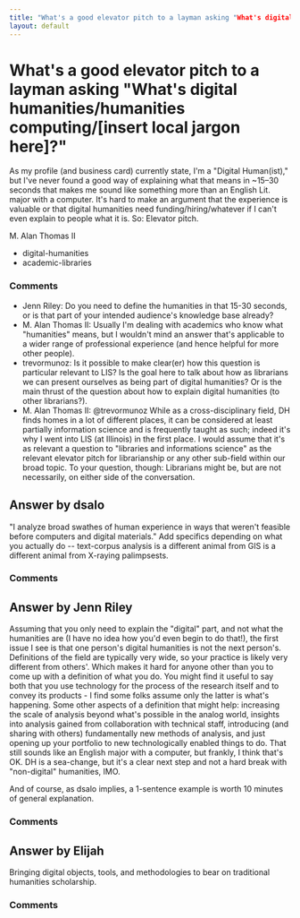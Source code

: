 ```yaml
---
title: "What's a good elevator pitch to a layman asking "What's digital humanities/humanities computing/[insert local jargon here]?""
layout: default
---
```

What's a good elevator pitch to a layman asking "What's digital humanities/humanities computing/[insert local jargon here]?"
=====================
As my profile (and business card) currently state, I'm a "Digital
Human(ist)," but I've never found a good way of explaining what that
means in \~15–30 seconds that makes me sound like something more than an
English Lit. major with a computer. It's hard to make an argument that
the experience is valuable or that digital humanities need
funding/hiring/whatever if I can't even explain to people what it is.
So: Elevator pitch.

M. Alan Thomas II

<ul class="tags"><li class="tag">digital-humanities</li><li class="tag">academic-libraries</li></ul>

### Comments ###
* Jenn Riley: Do you need to define the humanities in that 15-30 seconds, or is that
part of your intended audience's knowledge base already?
* M. Alan Thomas II: Usually I'm dealing with academics who know what "humanities" means, but
I wouldn't mind an answer that's applicable to a wider range of
professional experience (and hence helpful for more other people).
* trevormunoz: Is it possible to make clear(er) how this question is particular
relevant to LIS? Is the goal here to talk about how as librarians we can
present ourselves as being part of digital humanities? Or is the main
thrust of the question about how to explain digital humanities (to other
librarians?).
* M. Alan Thomas II: @trevormunoz While as a cross-disciplinary field, DH finds homes in a
lot of different places, it can be considered at least partially
information science and is frequently taught as such; indeed it's why I
went into LIS (at Illinois) in the first place. I would assume that it's
as relevant a question to "libraries and informations science" as the
relevant elevator pitch for librarianship or any other sub-field within
our broad topic. To your question, though: Librarians might be, but are
not necessarily, on either side of the conversation.


Answer by dsalo
----------------
"I analyze broad swathes of human experience in ways that weren't
feasible before computers and digital materials." Add specifics
depending on what you actually do -- text-corpus analysis is a different
animal from GIS is a different animal from X-raying palimpsests.

### Comments ###

Answer by Jenn Riley
----------------
Assuming that you only need to explain the "digital" part, and not what
the humanities are (I have no idea how you'd even begin to do that!),
the first issue I see is that one person's digital humanities is not the
next person's. Definitions of the field are typically very wide, so your
practice is likely very different from others'. Which makes it hard for
anyone other than you to come up with a definition of what you do. You
might find it useful to say both that you use technology for the process
of the research itself and to convey its products - I find some folks
assume only the latter is what's happening. Some other aspects of a
definition that might help: increasing the scale of analysis beyond
what's possible in the analog world, insights into analysis gained from
collaboration with technical staff, introducing (and sharing with
others) fundamentally new methods of analysis, and just opening up your
portfolio to new technologically enabled things to do. That still sounds
like an English major with a computer, but frankly, I think that's OK.
DH is a sea-change, but it's a clear next step and not a hard break with
"non-digital" humanities, IMO.

And of course, as dsalo implies, a 1-sentence example is worth 10
minutes of general explanation.

### Comments ###

Answer by Elijah
----------------
Bringing digital objects, tools, and methodologies to bear on
traditional humanities scholarship.

### Comments ###

